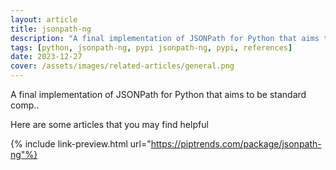 ```yaml
---
layout: article
title: jsonpath-ng
description: "A final implementation of JSONPath for Python that aims to be standard comp.."
tags: [python, jsonpath-ng, pypi jsonpath-ng, pypi, references]
date: 2023-12-27
cover: /assets/images/related-articles/general.png
---
```


A final implementation of JSONPath for Python that aims to be standard comp..

Here are some articles that you may find helpful

{% include link-preview.html url="https://piptrends.com/package/jsonpath-ng"%}